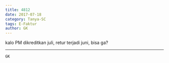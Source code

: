 ```yaml
---
title: 4812
date: 2017-07-18
category: Tanya-SC
tags: E-Faktur
author: GK
---
```


kalo PM dikreditkan juli, retur terjadi juni, bisa ga?

---



`GK`
